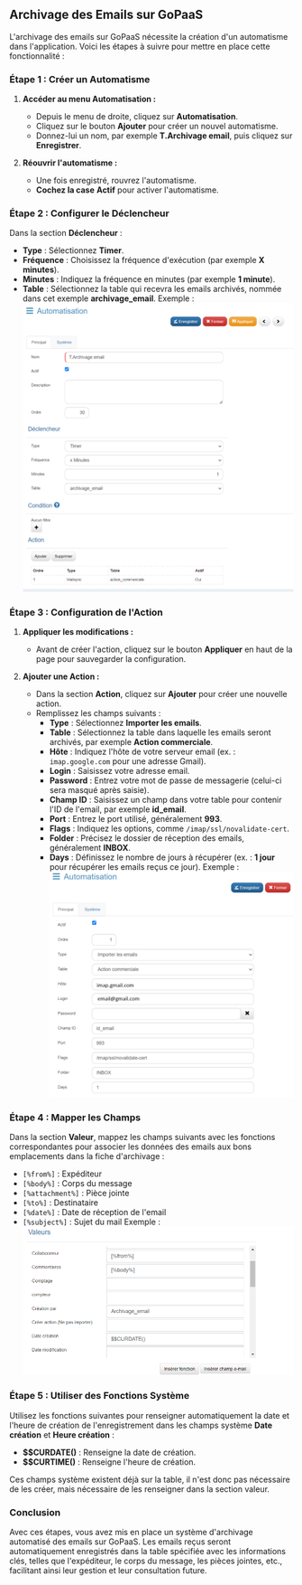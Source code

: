 ## Archivage des Emails sur GoPaaS

L'archivage des emails sur GoPaaS nécessite la création d'un automatisme dans l'application. Voici les étapes à suivre pour mettre en place cette fonctionnalité :

### Étape 1 : Créer un Automatisme

1. **Accéder au menu Automatisation :**
   - Depuis le menu de droite, cliquez sur **Automatisation**.
   - Cliquez sur le bouton **Ajouter** pour créer un nouvel automatisme.
   - Donnez-lui un nom, par exemple **T.Archivage email**, puis cliquez sur **Enregistrer**.

2. **Réouvrir l'automatisme :**
   - Une fois enregistré, rouvrez l'automatisme.
   - **Cochez la case** **Actif** pour activer l'automatisme.

### Étape 2 : Configurer le Déclencheur

Dans la section **Déclencheur** :
   - **Type** : Sélectionnez **Timer**.
   - **Fréquence** : Choisissez la fréquence d'exécution (par exemple **X minutes**).
   - **Minutes** : Indiquez la fréquence en minutes (par exemple **1 minute**).
   - **Table** : Sélectionnez la table qui recevra les emails archivés, nommée dans cet exemple **archivage_email**.
    Exemple :
    ![Exemple d'Interface](images/config1.png)

### Étape 3 : Configuration de l'Action

1. **Appliquer les modifications :**
   - Avant de créer l'action, cliquez sur le bouton **Appliquer** en haut de la page pour sauvegarder la configuration.

2. **Ajouter une Action :**
   - Dans la section **Action**, cliquez sur **Ajouter** pour créer une nouvelle action.
   - Remplissez les champs suivants :
     - **Type** : Sélectionnez **Importer les emails**.
     - **Table** : Sélectionnez la table dans laquelle les emails seront archivés, par exemple **Action commerciale**.
     - **Hôte** : Indiquez l'hôte de votre serveur email (ex. : `imap.google.com` pour une adresse Gmail).
     - **Login** : Saisissez votre adresse email.
     - **Password** : Entrez votre mot de passe de messagerie (celui-ci sera masqué après saisie).
     - **Champ ID** : Saisissez un champ dans votre table pour contenir l'ID de l'email, par exemple **id_email**.
     - **Port** : Entrez le port utilisé, généralement **993**.
     - **Flags** : Indiquez les options, comme `/imap/ssl/novalidate-cert`.
     - **Folder** : Précisez le dossier de réception des emails, généralement **INBOX**.
     - **Days** : Définissez le nombre de jours à récupérer (ex. : **1 jour** pour récupérer les emails reçus ce jour).
    Exemple :
    ![Exemple d'Interface](images/config2.png)

### Étape 4 : Mapper les Champs

Dans la section **Valeur**, mappez les champs suivants avec les fonctions correspondantes pour associer les données des emails aux bons emplacements dans la fiche d'archivage :

- `[%from%]` : Expéditeur
- `[%body%]` : Corps du message
- `[%attachment%]` : Pièce jointe
- `[%to%]` : Destinataire
- `[%date%]` : Date de réception de l'email
- `[%subject%]` : Sujet du mail
Exemple :
![Exemple d'Interface](images/config3.png)

### Étape 5 : Utiliser des Fonctions Système

Utilisez les fonctions suivantes pour renseigner automatiquement la date et l'heure de création de l'enregistrement dans les champs système **Date création** et **Heure création** :
- **$$CURDATE()** : Renseigne la date de création.
- **$$CURTIME()** : Renseigne l'heure de création.

Ces champs système existent déjà sur la table, il n'est donc pas nécessaire de les créer, mais nécessaire de les renseigner dans la section valeur.

### Conclusion
Avec ces étapes, vous avez mis en place un système d'archivage automatisé des emails sur GoPaaS. Les emails reçus seront automatiquement enregistrés dans la table spécifiée avec les informations clés, telles que l'expéditeur, le corps du message, les pièces jointes, etc., facilitant ainsi leur gestion et leur consultation future.
